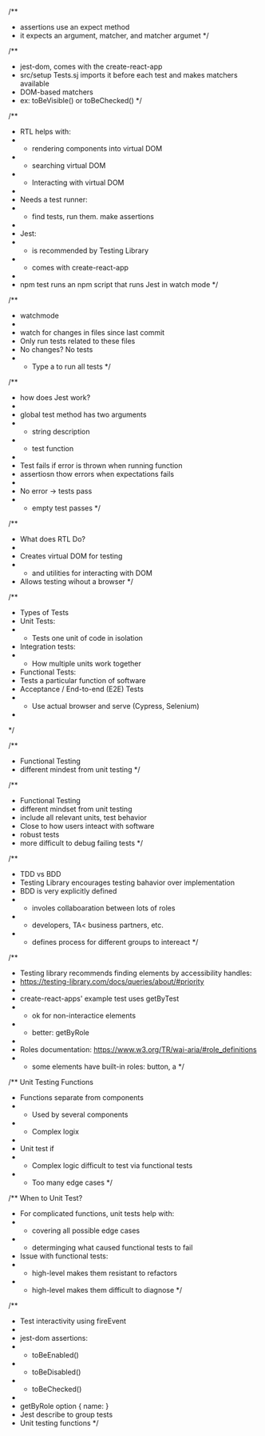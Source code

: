 

/**
 * assertions use an expect method
 * it expects an argument, matcher, and matcher argumet
 */

/**
 * jest-dom, comes with the create-react-app
 * src/setup Tests.sj imports it before each test and makes matchers available
 * DOM-based matchers
 *  ex: toBeVisible() or toBeChecked()
 */

/**
 * RTL helps with:
 * - rendering components into virtual DOM
 * - searching virtual DOM
 * - Interacting with virtual DOM
 * 
 * Needs a test runner:
 * - find tests, run them. make assertions
 * 
 * Jest:
 * - is recommended by Testing Library
 * - comes with create-react-app
 * 
 * npm test runs an npm script that runs Jest in watch mode
 */

/**
 * watchmode
 * 
 * watch for changes in files since last commit
 * Only run tests related to these files
 * No changes? No tests
 * - Type a to run all tests
 */

/**
 * how does Jest work?
 * 
 * global test method has two arguments
 * - string description
 * - test function
 * 
 * Test fails if error is thrown when running function
 * assertiosn thow errors when expectations fails
 * 
 * No error -> tests pass
 * - empty test passes
 */

/**
 * What does RTL Do?
 * 
 * Creates virtual DOM for testing
 * - and utilities for interacting with DOM
 * Allows testing wihout a browser
 */

/**
 * Types of Tests
 * Unit Tests:
 * - Tests one unit of code in isolation
 * Integration tests:
 * - How multiple units work together
 * Functional Tests: 
 * Tests a particular function of software
 * Acceptance / End-to-end (E2E) Tests
 * - Use actual browser and serve (Cypress, Selenium)
 * 
 */

/**
 * Functional Testing
 * different mindest from unit testing
 */

/**
 * Functional Testing
 * different mindset from unit testing
 * include all relevant units, test behavior
 * Close to how users inteact with software 
 * robust tests
 * more difficult to debug failing tests
 */

/**
 * TDD vs BDD
 * Testing Library encourages testing bahavior over implementation
 * BDD is very explicitly defined
 * - involes collaboaration between lots of roles
 *  - developers, TA< business partners, etc.
 * - defines process for different groups to intereact
 */

/**
 * Testing library recommends finding elements by accessibility handles:
 *  https://testing-library.com/docs/queries/about/#priority
 * 
 * create-react-apps' example test uses getByTest
 * - ok for non-interactice elements
 *  - better: getByRole
 * 
 * Roles documentation: https://www.w3.org/TR/wai-aria/#role_definitions
 * - some elements have built-in roles: button, a
 */

 /** Unit Testing Functions
 * Functions separate from components
 * - Used by several components
 * - Complex logix
 * 
 * Unit test if
 * - Complex logic difficult to test via functional tests
 * - Too many edge cases
 */


/** When to Unit Test?
 * For complicated functions, unit tests help with:
 * - covering all possible edge cases
 * - determinging what caused functional tests to fail
 * Issue with functional tests:
 * - high-level makes them resistant to refactors
 * - high-level makes them difficult to diagnose
 */

 /**
 * Test interactivity using fireEvent
 * 
 * jest-dom assertions:
 * - toBeEnabled()
 * - toBeDisabled()
 * - toBeChecked()
 * 
 * getByRole option { name: }
 * Jest describe to group tests
 * Unit testing functions
 */